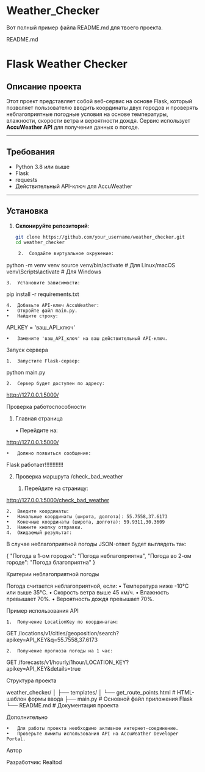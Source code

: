 # Weather_Checker

Вот полный пример файла README.md для твоего проекта.

README.md

# Flask Weather Checker

## Описание проекта
Этот проект представляет собой веб-сервис на основе Flask, который позволяет пользователю вводить координаты двух городов и проверять неблагоприятные погодные условия на основе температуры, влажности, скорости ветра и вероятности дождя. Сервис использует **AccuWeather API** для получения данных о погоде.

---

## **Требования**
- Python 3.8 или выше
- Flask
- requests
- Действительный API-ключ для AccuWeather

---

## **Установка**

1. **Склонируйте репозиторий**:
   ```bash
   git clone https://github.com/your_username/weather_checker.git
   cd weather_checker

	2.	Создайте виртуальное окружение:

python -m venv venv
source venv/bin/activate  # Для Linux/macOS
venv\Scripts\activate     # Для Windows


	3.	Установите зависимости:

pip install -r requirements.txt


	4.	Добавьте API-ключ AccuWeather:
	•	Откройте файл main.py.
	•	Найдите строку:

API_KEY = 'ваш_API_ключ'


	•	Замените 'ваш_API_ключ' на ваш действительный API-ключ.

Запуск сервера

	1.	Запустите Flask-сервер:

python main.py


	2.	Сервер будет доступен по адресу:

http://127.0.0.1:5000/

Проверка работоспособности

1. Главная страница

	•	Перейдите на:

http://127.0.0.1:5000/


	•	Должно появиться сообщение:

Flask работает!!!!!!!!!!!!

2. Проверка маршрута /check_bad_weather

	1.	Перейдите на страницу:

http://127.0.0.1:5000/check_bad_weather


	2.	Введите координаты:
	•	Начальные координаты (широта, долгота): 55.7558,37.6173
	•	Конечные координаты (широта, долгота): 59.9311,30.3609
	3.	Нажмите кнопку отправки.
	4.	Ожидаемый результат:
В случае неблагоприятной погоды JSON-ответ будет выглядеть так:

{
  "Погода в 1-ом городке": "Погода неблагоприятна",
  "Погода во 2-ом городе": "Погода благоприятна"
}

Критерии неблагоприятной погоды

Погода считается неблагоприятной, если:
	•	Температура ниже -10°C или выше 35°C.
	•	Скорость ветра выше 45 км/ч.
	•	Влажность превышает 70%.
	•	Вероятность дождя превышает 70%.

Пример использования API

	1.	Получение LocationKey по координатам:

GET /locations/v1/cities/geoposition/search?apikey=API_KEY&q=55.7558,37.6173


	2.	Получение прогноза погоды на 1 час:

GET /forecasts/v1/hourly/1hour/LOCATION_KEY?apikey=API_KEY&details=true

Структура проекта

weather_checker/
│
├── templates/
│   └── get_route_points.html      # HTML-шаблон формы ввода
├── main.py                        # Основной файл приложения Flask
└── README.md                      # Документация проекта

Дополнительно

	•	Для работы проекта необходимо активное интернет-соединение.
	•	Проверьте лимиты использования API на AccuWeather Developer Portal.

Автор

Разработчик: Realtod

